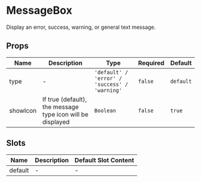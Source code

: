 # MessageBox

Display an error, success, warning, or general text message.

## Props

<!-- @vuese:MessageBox:props:start -->
|Name|Description|Type|Required|Default|
|---|---|---|---|---|
|type|-|`'default' / 'error' / 'success' / 'warning'`|`false`|`default`|
|showIcon|If true (default), the message type icon will be displayed|`Boolean`|`false`|`true`|

<!-- @vuese:MessageBox:props:end -->


## Slots

<!-- @vuese:MessageBox:slots:start -->
|Name|Description|Default Slot Content|
|---|---|---|
|default|-|-|

<!-- @vuese:MessageBox:slots:end -->


